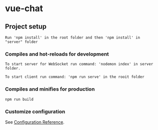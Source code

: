 # vue-chat

## Project setup
```
Run 'npm install' in the root folder and then 'npm install' in "server" folder
```

### Compiles and hot-reloads for development
```
To start server for WebSocket run command: 'nodemon index' in server folder.

To start client run command: 'npm run serve' in the rooit folder
```

### Compiles and minifies for production
```
npm run build
```
### Customize configuration
See [Configuration Reference](https://cli.vuejs.org/config/).
